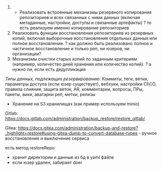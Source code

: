 1) - Реализовать встроенные механизмы резервного копирования репозиториев и всех связанных с ними данных (включая метаданные, настройки, доступы и связанные артефакты)
	 ? то есть реализуем именно копирование репозиториев
2)  Реализовать функции восстановления репозиториев из резервных копий, включая выборочные восстановления отдельных данных или полное восстановление.
	? как должно быть реализовано полное и частичное восстановление и только реп, ни юзеров, ни организации?
3)  Механизмы очистки старых копий по заданным критериям (например, количество дней хранения или количество копий).
	? а нужно ли, если есть дедупликация

_Типы данных, подлежащих резервированию:_
Коммиты, теги, ветки, параметры доступа (если юзер существует), вебхуки, настройки CI\CD, правила слияния, защита веток, AR, комментарии, вопросы, ПРы, пакеты, вики, аватарки реп, метки, релизы

- Хранение на S3 хранилищах (как пример используем minio)

Gitlab:
https://docs.gitlab.com/administration/backup_restore/restore_gitlab/

Gitea:
https://docs.gitea.com/administration/backup-and-restore?_highlight=restore#using-gitea-dump-to-convert-database-types - ручное восстановление и выключение сервиса

есть метод restoreRepo:
- хранит директории и данные из бд в yaml файле
- если юзер удален, забирает doer
